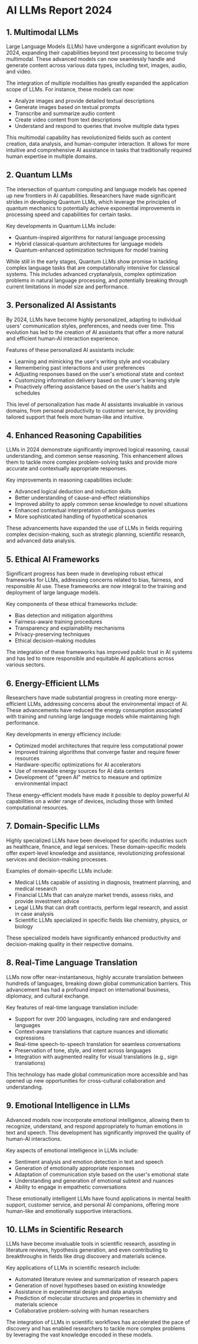 # AI LLMs Report 2024

## 1. Multimodal LLMs

Large Language Models (LLMs) have undergone a significant evolution by 2024, expanding their capabilities beyond text processing to become truly multimodal. These advanced models can now seamlessly handle and generate content across various data types, including text, images, audio, and video.

The integration of multiple modalities has greatly expanded the application scope of LLMs. For instance, these models can now:

- Analyze images and provide detailed textual descriptions
- Generate images based on textual prompts
- Transcribe and summarize audio content
- Create video content from text descriptions
- Understand and respond to queries that involve multiple data types

This multimodal capability has revolutionized fields such as content creation, data analysis, and human-computer interaction. It allows for more intuitive and comprehensive AI assistance in tasks that traditionally required human expertise in multiple domains.

## 2. Quantum LLMs

The intersection of quantum computing and language models has opened up new frontiers in AI capabilities. Researchers have made significant strides in developing Quantum LLMs, which leverage the principles of quantum mechanics to potentially achieve exponential improvements in processing speed and capabilities for certain tasks.

Key developments in Quantum LLMs include:

- Quantum-inspired algorithms for natural language processing
- Hybrid classical-quantum architectures for language models
- Quantum-enhanced optimization techniques for model training

While still in the early stages, Quantum LLMs show promise in tackling complex language tasks that are computationally intensive for classical systems. This includes advanced cryptanalysis, complex optimization problems in natural language processing, and potentially breaking through current limitations in model size and performance.

## 3. Personalized AI Assistants

By 2024, LLMs have become highly personalized, adapting to individual users' communication styles, preferences, and needs over time. This evolution has led to the creation of AI assistants that offer a more natural and efficient human-AI interaction experience.

Features of these personalized AI assistants include:

- Learning and mimicking the user's writing style and vocabulary
- Remembering past interactions and user preferences
- Adjusting responses based on the user's emotional state and context
- Customizing information delivery based on the user's learning style
- Proactively offering assistance based on the user's habits and schedules

This level of personalization has made AI assistants invaluable in various domains, from personal productivity to customer service, by providing tailored support that feels more human-like and intuitive.

## 4. Enhanced Reasoning Capabilities

LLMs in 2024 demonstrate significantly improved logical reasoning, causal understanding, and common sense reasoning. This enhancement allows them to tackle more complex problem-solving tasks and provide more accurate and contextually appropriate responses.

Key improvements in reasoning capabilities include:

- Advanced logical deduction and induction skills
- Better understanding of cause-and-effect relationships
- Improved ability to apply common sense knowledge to novel situations
- Enhanced contextual interpretation of ambiguous queries
- More sophisticated handling of hypothetical scenarios

These advancements have expanded the use of LLMs in fields requiring complex decision-making, such as strategic planning, scientific research, and advanced data analysis.

## 5. Ethical AI Frameworks

Significant progress has been made in developing robust ethical frameworks for LLMs, addressing concerns related to bias, fairness, and responsible AI use. These frameworks are now integral to the training and deployment of large language models.

Key components of these ethical frameworks include:

- Bias detection and mitigation algorithms
- Fairness-aware training procedures
- Transparency and explainability mechanisms
- Privacy-preserving techniques
- Ethical decision-making modules

The integration of these frameworks has improved public trust in AI systems and has led to more responsible and equitable AI applications across various sectors.

## 6. Energy-Efficient LLMs

Researchers have made substantial progress in creating more energy-efficient LLMs, addressing concerns about the environmental impact of AI. These advancements have reduced the energy consumption associated with training and running large language models while maintaining high performance.

Key developments in energy efficiency include:

- Optimized model architectures that require less computational power
- Improved training algorithms that converge faster and require fewer resources
- Hardware-specific optimizations for AI accelerators
- Use of renewable energy sources for AI data centers
- Development of "green AI" metrics to measure and optimize environmental impact

These energy-efficient models have made it possible to deploy powerful AI capabilities on a wider range of devices, including those with limited computational resources.

## 7. Domain-Specific LLMs

Highly specialized LLMs have been developed for specific industries such as healthcare, finance, and legal services. These domain-specific models offer expert-level knowledge and assistance, revolutionizing professional services and decision-making processes.

Examples of domain-specific LLMs include:

- Medical LLMs capable of assisting in diagnosis, treatment planning, and medical research
- Financial LLMs that can analyze market trends, assess risks, and provide investment advice
- Legal LLMs that can draft contracts, perform legal research, and assist in case analysis
- Scientific LLMs specialized in specific fields like chemistry, physics, or biology

These specialized models have significantly enhanced productivity and decision-making quality in their respective domains.

## 8. Real-Time Language Translation

LLMs now offer near-instantaneous, highly accurate translation between hundreds of languages, breaking down global communication barriers. This advancement has had a profound impact on international business, diplomacy, and cultural exchange.

Key features of real-time language translation include:

- Support for over 200 languages, including rare and endangered languages
- Context-aware translations that capture nuances and idiomatic expressions
- Real-time speech-to-speech translation for seamless conversations
- Preservation of tone, style, and intent across languages
- Integration with augmented reality for visual translations (e.g., sign translations)

This technology has made global communication more accessible and has opened up new opportunities for cross-cultural collaboration and understanding.

## 9. Emotional Intelligence in LLMs

Advanced models now incorporate emotional intelligence, allowing them to recognize, understand, and respond appropriately to human emotions in text and speech. This development has significantly improved the quality of human-AI interactions.

Key aspects of emotional intelligence in LLMs include:

- Sentiment analysis and emotion detection in text and speech
- Generation of emotionally appropriate responses
- Adaptation of communication style based on the user's emotional state
- Understanding and generation of emotional subtext and nuances
- Ability to engage in empathetic conversations

These emotionally intelligent LLMs have found applications in mental health support, customer service, and personal AI companions, offering more human-like and emotionally supportive interactions.

## 10. LLMs in Scientific Research

LLMs have become invaluable tools in scientific research, assisting in literature reviews, hypothesis generation, and even contributing to breakthroughs in fields like drug discovery and materials science.

Key applications of LLMs in scientific research include:

- Automated literature review and summarization of research papers
- Generation of novel hypotheses based on existing knowledge
- Assistance in experimental design and data analysis
- Prediction of molecular structures and properties in chemistry and materials science
- Collaborative problem-solving with human researchers

The integration of LLMs in scientific workflows has accelerated the pace of discovery and has enabled researchers to tackle more complex problems by leveraging the vast knowledge encoded in these models.